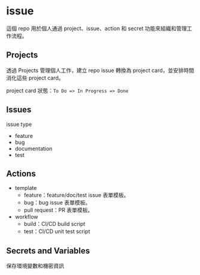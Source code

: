 # issue

這個 repo 用於個人通過 project、issue、action 和 secret 功能來組織和管理工作流程。

## Projects

透過 Projects 管理個人工作，建立 repo issue 轉換為 project card，並安排時間消化這些 project card。

project card 狀態：`To Do => In Progress => Done`

## Issues

issue type

- feature
- bug
- documentation
- test

## Actions

- template
  - feature：feature/doc/test issue 表單模板。
  - bug：bug issue 表單模板。
  - pull request：PR 表單模板。
- workflow
  - build：CI/CD build script
  - test：CI/CD unit test script

## Secrets and Variables

保存環境變數和機密資訊
